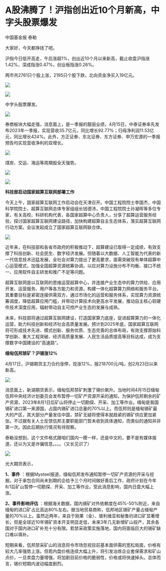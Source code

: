 # A股沸腾了！沪指创出近10个月新高，中字头股票爆发

中国基金报 泰勒

大家好，今天都挣钱了吧。

沪指今日低开高走，午后涨超1%，创出近10个月以来新高，截止收盘沪指涨1.42%，深成指涨0.47%，创业板指涨0.26%。

两市共2761只个股上涨，2195只个股下跌，北向资金净买入19亿元。

![](https://inews.gtimg.com/newsapp_bt/0/15778809034/1000)

![](https://inews.gtimg.com/newsapp_bt/0/15778809036/1000)

中字头股票爆发。

![](https://inews.gtimg.com/newsapp_bt/0/15778809038/1000)

券商板块大幅走强，消息面上，是一季报的靓丽业绩，4月15日，中泰证券率先发布2023年一季报，实现营收35.7亿元，同比增长92.77%；归母净利润11.53亿元，同比增长424%。此外，方正证券、东北证券、东方证券、申万宏源的一季报预告均实现营收净利的双增长。

![](https://inews.gtimg.com/newsapp_bt/0/15778809083/1000)

煤炭、交运、海运等周期股全天强势。

![](https://inews.gtimg.com/newsapp_bt/0/15778809084/1000)

![](https://inews.gtimg.com/newsapp_bt/0/15778809086/1000)

**科技部启动国家超算互联网部署工作**

今天上午，国家超算互联网工作启动会在天津召开。中国工程院院士李国杰，中国科学院院士、超算互联网总体专家组组长钱德沛，中国工程院院士孙凝晖等多位专家，有关高校、科研机构代表，各国家超算中心负责人，分享了超算运营服务经验，探讨国家超算互联网建设路径，加快构建超算自主生态体系，落实超算互联网行动方案。会议发起成立了国家超算互联网联合体。

![](https://inews.gtimg.com/newsapp_bt/0/15778809141/1000)

近年来，在科技部和各省市政府的积极推动下，超算建设已取得一定成绩，有效支撑了科技创新、社会民生、数字经济发展。但随着以大数据、人工智能为代表的新一代信息技术迅猛发展，全社会对算力提出了更高要求，亟需突破现有单体超算中心运营模式，加强全国超算资源统筹协调，以应对算力设施分布不均衡、接口不统一、应用软件自主研发和推广不足等问题。

超算互联网是以互联网的思维运营超算中心，并连接产业生态中的算力供给、应用开发、运营服务、用户等各方能力和资源，构建一体化超算算力网络和服务平台。其重要目标是紧密连接供需双方，通过市场化的运营和服务体系，实现算力资源统筹调度，降低超算应用门槛，并带动计算技术向更高水平发展，推动自主核心软硬件技术深度应用，辐射带动自主可控产业生态的发展与成熟。

未来，科技部将通过超算互联网建设，打造国家算力底座，促进超算算力的一体化运营，助力科技创新和经济社会高质量发展。预计到2025年底，国家超算互联网将可形成技术先进、模式创新、服务优质、生态完善的总体布局，有效支撑原始科学创新、重大工程突破、经济高质量发展、人民生活品质提高等目标达成，成为支撑数字中国建设的“高速路”。

**缅甸佤邦禁矿？沪锡涨12%**

4月17日，沪锡期货主力合约涨停，现涨12%，报218700元/吨，创2月23日以来新高。

![](https://inews.gtimg.com/newsapp_bt/0/15778809147/1000)

消息面上，新湖期货表示，缅甸佤邦禁矿刺激了锡价飙升。当地时间4月15日缅甸佤邦中央经济计划委员会发布暂停一切矿产资源开采的通知，为保护佤邦剩余的矿产资源，2023年8月1日后矿山将停止一切勘探、开采、加工等作业。缅甸是我国锡矿进口第一来源国，占国内锡矿进口总量的70%以上。而佤邦则是缅甸锡矿最大的产区，其大部分产量发往中国，禁矿无疑将使得本就趋紧的锡矿供应更加紧张。不过据有关人士反馈佤邦主要职能部门暂未收到具体通知，而类似的通知并非第一次。因此后期执行情况有待观察。

泰勒没想到，这个文件格式跟咱们国内一模一样，还是中文的，要不是有媒体报道，还以为又是诈骗信息。。。。（又长见识了）

![](https://inews.gtimg.com/newsapp_bt/0/15778809150/1000)

光大期货表示，

**1、事件**
：根据Mysteel报道，缅甸佤邦发布通知暂停一切矿产资源的开采与挖掘，对于承包合同尚未到期的企给予三个月时间做好善后工作，政府计划在今年8/1后矿山暂停一切勘探、开采、加工等作业。受此消息影响，国内日盘大幅上涨。

**2、事件影响评估**
：根据海关数据，国内锡矿对外依赖度在45%-50%附近，来自缅甸的进口矿占比高达80%左右。据当地贸易商称，佤邦地区锡矿产量占缅甸产量的70%以上。虽然近两年，来自于刚果（金）、玻利维亚和秘鲁的进口矿显著增长，但是全球近10年锡矿资本开支明显走低，未来3年几无新增矿山投产，其余各国对于国内进口矿补充十分有限。若禁采政策实施落地，国内将面临巨大的锡矿缺口难以填补。

短期来看，佤邦禁采矿山的消息将令市场忽视目前基本面供需的宽松局面，价格有较大几率强势上涨。但若内盘价格连续大幅上升，将引发冶炼企业套保需求和矿山点价，一旦卖盘力量增强，将加剧目前价格的脆弱性，价格或将快速掉头。总体而言，锡价短期内波动幅度剧烈。

